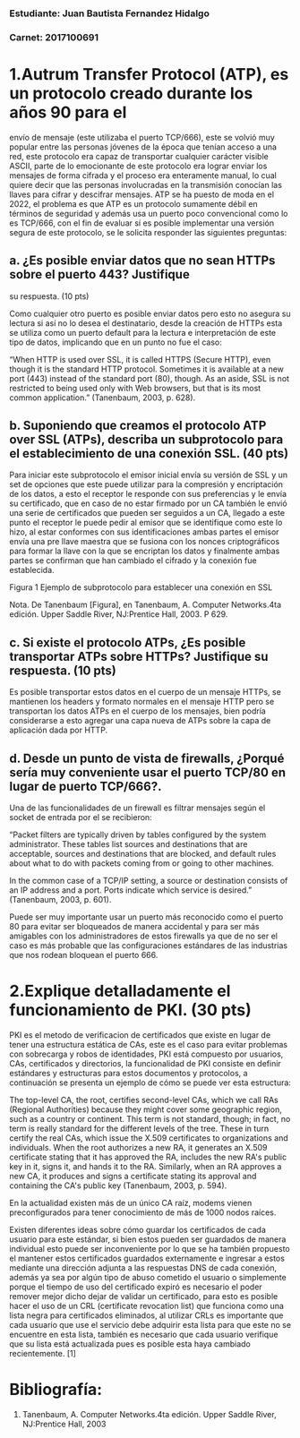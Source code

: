 ### Estudiante: Juan Bautista Fernandez Hidalgo
### Carnet: 2017100691

# 1.Autrum Transfer Protocol (ATP), es un protocolo creado durante los años 90 para el
envío de mensaje (este utilizaba el puerto TCP/666), este se volvió muy popular
entre las personas jóvenes de la época que tenían acceso a una red, este protocolo
era capaz de transportar cualquier carácter visible ASCII, parte de lo emocionante de
este protocolo era lograr enviar los mensajes de forma cifrada y el proceso era
enteramente manual, lo cual quiere decir que las personas involucradas en la
transmisión conocían las llaves para cifrar y descifrar mensajes. ATP se ha puesto
de moda en el 2022, el problema es que ATP es un protocolo sumamente débil en
términos de seguridad y además usa un puerto poco convencional como lo es
TCP/666, con el fin de evaluar sí es posible implementar una versión segura de este
protocolo, se le solicita responder las siguientes preguntas:

## a. ¿Es posible enviar datos que no sean HTTPs sobre el puerto 443? Justifique
su respuesta. (10 pts)

Como cualquier otro puerto es posible enviar datos pero esto no asegura su lectura si así no lo desea el destinatario, desde la creación de HTTPs esta se utiliza como un puerto default para la lectura e interpretación de este tipo de datos, implicando que en un punto no fue el caso:

“When HTTP is used over SSL, it is called HTTPS (Secure HTTP), even though it is
the standard HTTP protocol. Sometimes it is available at a new port (443) instead of the
standard port (80), though. As an aside, SSL is not restricted to being used only with Web
browsers, but that is its most common application.” (Tanenbaum, 2003, p. 628).


## b. Suponiendo que creamos el protocolo ATP over SSL (ATPs), describa un subprotocolo para el establecimiento de una conexión SSL. (40 pts)

Para iniciar este subprotocolo el emisor inicial envía su versión de SSL y un set de opciones que este puede utilizar para la compresión y encriptación de los datos, a esto el receptor le responde con sus preferencias y le envía su certificado, que en caso de no estar firmado por un CA también le envió una serie de certificados que pueden ser seguidos a un CA, llegado a este punto el receptor le puede pedir al emisor que se identifique como este lo hizo, al estar conformes con sus identificaciones ambas partes el emisor envía una pre llave maestra que se fusiona  con los nonces criptográficos para formar la llave con la que se encriptan los datos y finalmente ambas partes se confirman que han cambiado el cifrado y la conexión fue establecida.


Figura 1
Ejemplo de subprotocolo para establecer una conexión en SSL

Nota. De Tanenbaum [Figura], en Tanenbaum, A. Computer Networks.4ta edición. Upper Saddle River, NJ:Prentice Hall, 2003. P 629.


## c. Si existe el protocolo ATPs, ¿Es posible transportar ATPs sobre HTTPs? Justifique su respuesta. (10 pts)

Es posible transportar estos datos en el cuerpo de un mensaje HTTPs, se mantienen los headers y formato normales en el mensaje HTTP pero se transportan los datos ATPs en el cuerpo de los mensajes, bien podría considerarse a esto agregar una capa nueva de ATPs sobre la capa de aplicación dada por HTTP.

## d. Desde un punto de vista de firewalls, ¿Porqué sería muy conveniente usar el puerto TCP/80 en lugar de puerto TCP/666?.

Una de las funcionalidades de un firewall es filtrar mensajes según el socket de entrada por el se recibieron: 

“Packet filters are typically driven by tables configured by the system administrator. These tables list sources and destinations that are acceptable, sources and destinations that are blocked, and default rules about what to do with packets coming from or going to other machines. 

In the common case of a TCP/IP setting, a source or destination consists of an IP address and a port. Ports indicate which service is desired.”  (Tanenbaum, 2003, p. 601).

Puede ser muy importante usar un puerto más reconocido como el puerto 80 para evitar ser bloqueados de manera accidental y para ser más amigables con los administradores de estos firewalls ya que de no ser el caso es más probable que las configuraciones estándares de las industrias que nos rodean bloquean el puerto 666.


# 2.Explique detalladamente el funcionamiento de PKI. (30 pts) 

PKI es el metodo de verificacion de certificados que existe en lugar de tener una estructura estática de CAs, este es el caso para evitar problemas con sobrecarga y robos de identidades, PKI está compuesto por usuarios, CAs, certificados y directorios, la funcionalidad de PKI consiste en definir estándares y estructuras para estos documentos y protocolos, a continuación se presenta un ejemplo de cómo se puede ver esta estructura:

The top-level CA, the root, certifies second-level CAs, which we call RAs
(Regional Authorities) because they might cover some geographic region, such as a country
or continent. This term is not standard, though; in fact, no term is really standard for the
different levels of the tree. These in turn certify the real CAs, which issue the X.509 certificates
to organizations and individuals. When the root authorizes a new RA, it generates an X.509
certificate stating that it has approved the RA, includes the new RA's public key in it, signs it,
and hands it to the RA. Similarly, when an RA approves a new CA, it produces and signs a
certificate stating its approval and containing the CA's public key (Tanenbaum, 2003, p. 594).

En la actualidad existen más de un único CA raíz, modems vienen preconfigurados para tener conocimiento de más de 1000 nodos raíces.

Existen diferentes ideas sobre cómo guardar los certificados de cada usuario para este estándar, si bien estos pueden ser guardados de manera individual esto puede ser inconveniente por lo que se ha también propuesto el mantener estos certificados guardados externamente e ingresar a estos mediante una dirección adjunta a las respuestas DNS de cada conexión, además ya sea por algún tipo de abuso cometido el usuario o simplemente porque el tiempo de uso del certificado expiró es necesario el poder remover mejor dicho dejar de validar un certificado, para esto es posible hacer el uso de un CRL (certificate revocation list) que funciona como una lista negra para certificados eliminados, al utilizar CRLs es importante que cada usuario que use el servicio debe adquirir esta lista para que este no se encuentre en esta lista, también es necesario que cada usuario verifique que su lista está actualizada pues es posible esta haya cambiado recientemente. [1]



# Bibliografía: 

1. Tanenbaum, A. Computer Networks.4ta edición. Upper Saddle River, NJ:Prentice Hall, 2003
